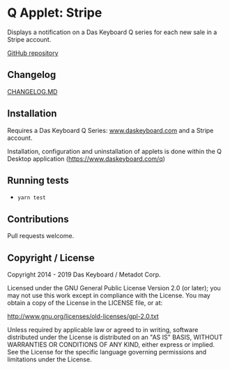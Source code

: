 # Q Applet: Stripe

Displays a notification on a Das Keyboard Q series for each
new sale in a Stripe account.

[GitHub repository](https://github.com/daskeyboard/daskeyboard-applet--stripe)


## Changelog

[CHANGELOG.MD](CHANGELOG.md)

## Installation

Requires a Das Keyboard Q Series: www.daskeyboard.com and a Stripe account.

Installation, configuration and uninstallation of applets is done within
the Q Desktop application (https://www.daskeyboard.com/q)

## Running tests

- `yarn test`

## Contributions

Pull requests welcome.

## Copyright / License

Copyright 2014 - 2019 Das Keyboard / Metadot Corp.

Licensed under the GNU General Public License Version 2.0 (or later);
you may not use this work except in compliance with the License.
You may obtain a copy of the License in the LICENSE file, or at:

   http://www.gnu.org/licenses/old-licenses/gpl-2.0.txt

Unless required by applicable law or agreed to in writing, software
distributed under the License is distributed on an "AS IS" BASIS,
WITHOUT WARRANTIES OR CONDITIONS OF ANY KIND, either express or implied.
See the License for the specific language governing permissions and
limitations under the License.
